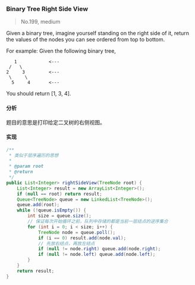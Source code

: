 ### Binary Tree Right Side View

> No.199, medium

Given a binary tree, imagine yourself standing on the right side of it, return the values of the nodes you can see ordered from top to bottom.

For example: Given the following binary tree,

```
   1            <---
 /   \
2     3         <---
 \     \
  5     4       <---
```

You should return [1, 3, 4].

#### 分析

题目的意思是打印给定二叉树的右侧视图。

#### 实现

```java
/**
 * 类似于层序遍历的思想
 *
 * @param root
 * @return
 */
public List<Integer> rightSideView(TreeNode root) {
    List<Integer> result = new ArrayList<Integer>();
    if (null == root) return result;
    Queue<TreeNode> queue = new LinkedList<TreeNode>();
    queue.add(root);
    while (!queue.isEmpty()) {
        int size = queue.size();
        // 保证每次开始循环之前，队列中存储的都是当前一层结点的逆序集合
        for (int i = 0; i < size; i++) {
            TreeNode node = queue.poll();
            if (i == 0) result.add(node.val);
            // 先放右结点，再放左结点
            if (null != node.right) queue.add(node.right);
            if (null != node.left) queue.add(node.left);
        }
    }
    return result;
}
```
